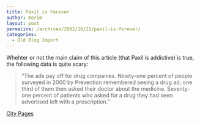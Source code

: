 ```yaml
---
title: Paxil is Forever
author: Kerim
layout: post
permalink: /archives/2002/10/21/paxil-is-forever/
categories:
  - Old Blog Import
---
```

Whehter or not the main claim of this article (that Paxil is addictive) is true, the following data is quite scary:


>   &#8220;The ads pay off for drug companies. Ninety-one percent of people surveyed in 2000 by Prevention remembered seeing a drug ad; one third of them then asked their doctor about the medicine. Seventy-one percent of patients who asked for a drug they had seen advertised left with a prescription.&#8221;


<a href="http://www.citypages.com/databank/23/1141/article10788.asp" onclick="_gaq.push(['_trackEvent', 'outbound-article', 'http://www.citypages.com/databank/23/1141/article10788.asp', 'City Pages']);" >City Pages</a>

